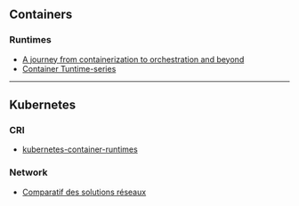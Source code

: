 ## Containers

### Runtimes

* [A journey from containerization to orchestration and beyond](https://iximiuz.com/en/posts/journey-from-containerization-to-orchestration-and-beyond/)
* [Container Tuntime-series](https://www.ianlewis.org/en/tag/container-runtime-series)


---

## Kubernetes

### CRI

* [kubernetes-container-runtimes](https://kubedex.com/kubernetes-container-runtimes/)

### Network

* [Comparatif des solutions réseaux](https://www.objectif-libre.com/fr/blog/2018/07/05/comparatif-solutions-reseaux-kubernetes/)